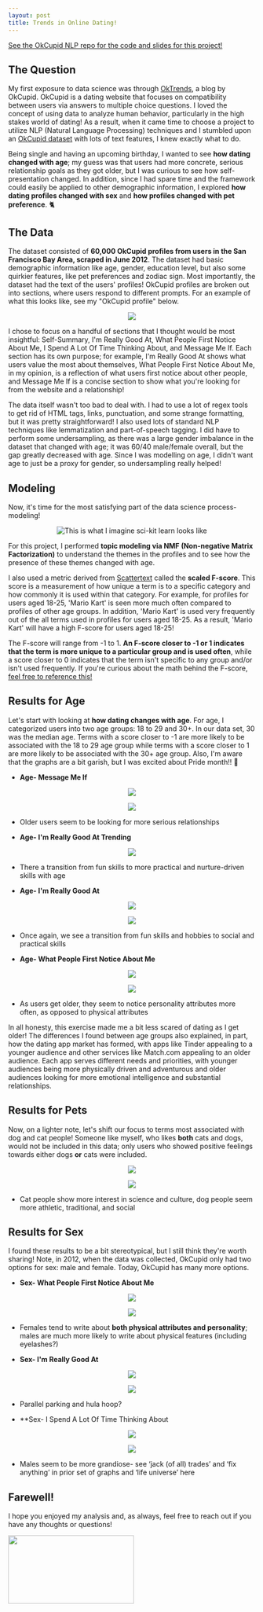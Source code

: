 ```yaml
---
layout: post
title: Trends in Online Dating!
---
```

[See the OkCupid NLP repo for the code and slides for this project!](https://github.com/Elarson649/okcupid_nlp)

The Question
---------------------
My first exposure to data science was through [OkTrends](https://theblog.okcupid.com/), a blog by OkCupid. OkCupid is a dating website that focuses on compatibility between users via answers to multiple choice questions. I loved the concept of using data to analyze human behavior, particularly in the high stakes world of dating! As a result, when it came time to choose a project to utilize NLP (Natural Language Processing) techniques and I stumbled upon an [OkCupid dataset](https://github.com/rudeboybert/JSE_OkCupid) with lots of text features, I knew exactly what to do.

Being single and having an upcoming birthday, I wanted to see **how dating changed with age**; my guess was that users had more concrete, serious relationship goals as they got older, but I was curious to see how self-presentation changed. In addition, since I had spare time and the framework could easily be applied to other demographic information, I explored **how dating profiles changed with sex** and **how profiles changed with pet preference**.
:cat2:

The Data
---------------------
The dataset consisted of **60,000 OkCupid profiles from users in the San Francisco Bay Area, scraped in June 2012**. The dataset had basic demographic information like age, gender, education level, but also some quirkier features, like pet preferences and zodiac sign. Most importantly, the dataset had the text of the users' profiles! OkCupid profiles are broken out into sections, where users respond to different prompts. For an example of what this looks like, see my "OkCupid profile" below.

<p align="center">
  <img src="https://elarson649.github.io/images/profileshort.png">
</p>


I chose to focus on a handful of sections that I thought would be most insightful: Self-Summary, I'm Really Good At, What People First Notice About Me, I Spend A Lot Of Time Thinking About, and Message Me If. Each section has its own purpose; for example, I'm Really Good At shows what users value the most about themselves, What People First Notice About Me, in my opinion, is a reflection of what users first notice about other people, and Message Me If is a concise section to show what you're looking for from the website and a relationship! 

The data itself wasn't too bad to deal with. I had to use a lot of regex tools to get rid of HTML tags, links, punctuation, and some strange formatting, but it was pretty straightforward! I also used lots of standard NLP techniques like lemmatization and part-of-speech tagging. I did have to perform some undersampling, as there was a large gender imbalance in the dataset that changed with age; it was 60/40 male/female overall, but the gap greatly decreased with age. Since I was modelling on age, I didn't want age to just be a proxy for gender, so undersampling really helped!

Modeling
---------------------
Now, it's time for the most satisfying part of the data science process- modeling! 

<p align="center">
  <img src="https://elarson649.github.io/images/rupaul.jpg" alt='This is what I imagine sci-kit learn looks like'>
</p>

For this project, I performed **topic modeling via NMF (Non-negative Matrix Factorization)** to understand the themes in the profiles and to see how the presence of these themes changed with age. 

I also used a metric derived from [Scattertext](https://github.com/JasonKessler/scattertext) called the **scaled F-score**. This score is a measurement of how unique a term is to a specific category and how commonly it is used within that category. For example, for profiles for users aged 18-25, 'Mario Kart' is seen more much often compared to profiles of other age groups. In addition, 'Mario Kart' is used very frequently out of the all terms used in profiles for users aged 18-25. As a result, 'Mario Kart' will have a high F-score for users aged 18-25!

The F-score will range from -1 to 1. **An F-score closer to -1 or 1 indicates that the term is more unique to a particular group and is used often**, while a score closer to 0 indicates that the term isn't specific to any group and/or isn't used frequently. If you're curious about the math behind the F-score, [feel free to reference this!](https://github.com/JasonKessler/scattertext#understanding-scaled-f-score)


Results for Age
---------------------
Let's start with looking at **how dating changes with age**. For age, I categorized users into two age groups: 18 to 29 and 30+. In our data set, 30 was the median age. Terms with a score closer to -1 are more likely to be associated with the 18 to 29 age group while terms with a score closer to 1 are more likely to be associated with the 30+ age group. Also, I'm aware that the graphs are a bit garish, but I was excited about Pride month!! 
:rainbow:

* **Age- Message Me If**

<p align="center">
  <img src="https://elarson649.github.io/images/messageyoung.png">
</p>

<p align="center">
  <img src="https://elarson649.github.io/images/messageold.png">
</p>

  * Older users seem to be looking for more serious relationships

* **Age- I'm Really Good At Trending**

<p align="center">
  <img src="https://elarson649.github.io/images/goodatlineage.png">
</p>

  * There a transition from fun skills to more practical and nurture-driven skills with age

* **Age- I'm Really Good At**

<p align="center">
  <img src="https://elarson649.github.io/images/goodatyoung.png">
</p>

<p align="center">
  <img src="https://elarson649.github.io/images/goodatold.png">
</p>

  * Once again, we see a transition from fun skills and hobbies to social and practical skills

* **Age- What People First Notice About Me**

<p align="center">
  <img src="https://elarson649.github.io/images/noticeyoung.png">
</p>

<p align="center">
  <img src="https://elarson649.github.io/images/noticeold.png">
</p>

  * As users get older, they seem to notice personality attributes more often, as opposed to physical attributes

In all honesty, this exercise made me a bit less scared of dating as I get older! The differences I found between age groups also explained, in part, how the dating app market has formed, with apps like Tinder appealing to a younger audience and other services like Match.com appealing to an older audience. Each app serves different needs and priorities, with younger audiences being more physically driven and adventurous and older audiences looking for more emotional intelligence and substantial relationships.

Results for Pets
---------------------
Now, on a lighter note, let's shift our focus to terms most associated with dog and cat people! Someone like myself, who likes **both** cats and dogs, would not be included in this data; only users who showed positive feelings towards either dogs **or** cats were included.

<p align="center">
  <img src="https://elarson649.github.io/images/cat.png">
</p>

<p align="center">
  <img src="https://elarson649.github.io/images/dog.png">
</p>

  * Cat people show more interest in science and culture, dog people seem more athletic, traditional, and social

Results for Sex
---------------------
I found these results to be a bit stereotypical, but I still think they're worth sharing! Note, in 2012, when the data was collected, OkCupid only had two options for sex: male and female. Today, OkCupid has many more options.

* **Sex- What People First Notice About Me**

<p align="center">
  <img src="https://elarson649.github.io/images/noticefemale.png">
</p>

<p align="center">
  <img src="https://elarson649.github.io/images/noticemale.png">
</p>

  * Females tend to write about **both physical attributes and personality**; males are much more likely to write about physical features (including eyelashes?)

* **Sex- I'm Really Good At**

<p align="center">
  <img src="https://elarson649.github.io/images/goodatfemale.png">
</p>

<p align="center">
  <img src="https://elarson649.github.io/images/goodatmale.png">
</p>

  * Parallel parking and hula hoop?

* **Sex- I Spend A Lot Of Time Thinking About

<p align="center">
  <img src="https://elarson649.github.io/images/thinkingfemale.png">
</p>

<p align="center">
  <img src="https://elarson649.github.io/images/thinkingmale.png">
</p>

  * Males seem to be more grandiose- see ‘jack (of all) trades’ and ‘fix anything’ in prior set of graphs and ‘life universe’ here

Farewell!
---------------------
I hope you enjoyed my analysis and, as always, feel free to reach out if you have any thoughts or questions!

<p align="left">
  <img src="https://elarson649.github.io/images/nametag.png" width="256" height="139">
</p>



